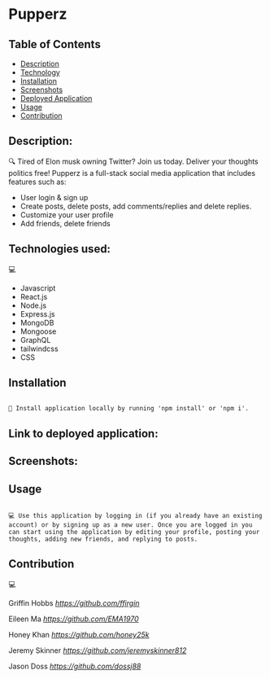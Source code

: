 # Pupperz


## Table of Contents

- [Description](#description)
- [Technology](#technology)
- [Installation](#installation)
- [Screenshots](#screenshots)
- [Deployed Application](#deployedapplication)
- [Usage](#usage)
- [Contribution](#contribution)

## Description:
🔍 Tired of Elon musk owning Twitter? Join us today. Deliver your thoughts politics free! Pupperz is a full-stack social media application that includes features such as:
- User login & sign up
- Create posts, delete posts, add comments/replies and delete replies. 
- Customize your user profile
- Add friends, delete friends 
   

## Technologies used:
💻

- Javascript 
- React.js
- Node.js
- Express.js
- MongoDB
- Mongoose
- GraphQL
- tailwindcss
- CSS

## Installation

```

💾 Install application locally by running 'npm install' or 'npm i'.

```

## Link to deployed application: 


## Screenshots:
 

## Usage

```

💻 Use this application by logging in (if you already have an existing account) or by signing up as a new user. Once you are logged in you can start using the application by editing your profile, posting your thoughts, adding new friends, and replying to posts. 

```
     
## Contribution
💻

Griffin Hobbs
*https://github.com/ffirgin*

Eileen Ma
*https://github.com/EMA1970*

Honey Khan
*https://github.com/honey25k*

Jeremy Skinner 
*https://github.com/jeremyskinner812*

Jason Doss
*https://github.com/dossj88*
